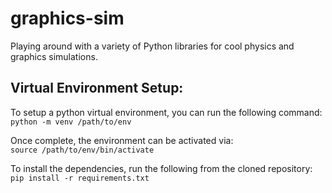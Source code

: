 # graphics-sim

Playing around with a variety of Python libraries for cool physics and graphics simulations.

## Virtual Environment Setup:

To setup a python virtual environment, you can run the following command:<br />
`python -m venv /path/to/env`

Once complete, the environment can be activated via:<br />
`source /path/to/env/bin/activate`

To install the dependencies, run the following from the cloned repository:<br />
`pip install -r requirements.txt`
